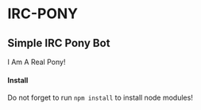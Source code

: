 IRC-PONY
========
Simple IRC Pony Bot
--------------------
I Am A Real Pony!

#### Install

Do not forget to run `npm install` to install node modules!